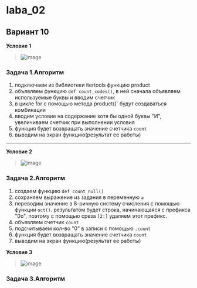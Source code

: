 # laba_02
## Вариант 10
**Условие 1**
>![image](https://github.com/ban-tyan/laba_02/assets/145260845/d2a40286-86cd-42db-898e-64f43948b0a1)
### **Задача 1.Алгоритм**
1. подключаем из библиотеки itertools функцию product
2. объявляем функцию `def count_codes()`, в ней сначала объявляем используемые буквы и вводим счетчик
3. в цикле for с помощью метода product()` будут создаваться комбинации
4. вводим условие на содержание хотя бы одной буквы "И", увеличиваем счетчик при выполнении условия
5. функция будет возвращать значение счетчика `count`
6. выводим на экран функцию(результат ее работы)
______

**Условие 2**
>![image](https://github.com/ban-tyan/laba_02/assets/145260845/6398be88-ebdd-432a-b9ec-e7a07dbbd795)
### **Задача 2.Алгоритм**
1. создаем функцию `def count_null()`
2. сохраняем выражение из задания в переменную `a`
3. переводим значение в 8-ричную систему счисления с помощью функции `oct()`. результатом будет строка, начинающаяся с префикса "0o", поэтому с помощью среза `[2:]` удаляем этот префикс.
4. объявляем счетчик `count`
5. подсчитываем кол-во "0" в записи с помощью `.count`
6. функция будет возвращать значение счетчика `count`
7. выводим на экран функцию(результат ее работы)

**Условие 3**
>![image](https://github.com/ban-tyan/laba_02/assets/145260845/bff5c071-3b9f-4c5d-893e-c59416899a62)
### **Задача 3.Алгоритм**
